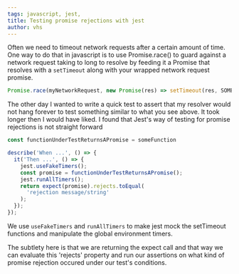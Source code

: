 ```yaml
---
tags: javascript, jest,
title: Testing promise rejections with jest
author: vhs
---
```


Often we need to timeout network requests after a certain amount of time. One way to do that in javascript is to use Promise.race() to guard against a network request taking to long to resolve by feeding it a Promise that resolves with a `setTimeout` along with your wrapped network request promise.

```js
Promise.race(myNetworkRequest, new Promise(res) => setTimeout(res, SOME_AMOUNT_OF_TIME)})
```

The other day I wanted to write a quick test to assert that my resolver would not hang forever to test something similar to what you see above. It took longer then I would have liked. I found that Jest's way of testing for promise rejections is not straight forward


```js
const functionUnderTestReturnsAPromise = someFunction

describe('When ...', () => {
  it('Then ...', () => {
    jest.useFakeTimers();
    const promise = functionUnderTestReturnsAPromise();
    jest.runAllTimers();
    return expect(promise).rejects.toEqual(
      'rejection message/string'
    );
  });
});
```

We use `useFakeTimers` and `runAllTimers` to make jest mock the setTimeout functions and manipulate the global environment timers.

The subtlety here is that we are returning the expect call and that way we can evaluate this 'rejects' property and run our assertions on what kind of promise rejection occured under our test's conditions.
